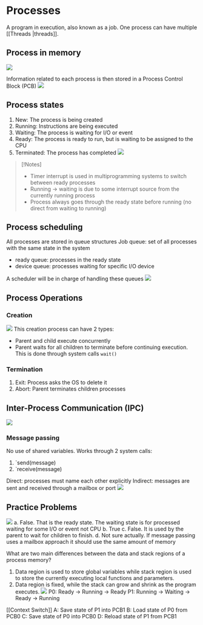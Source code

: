 # Processes
A program in execution, also known as a job. One process can have multiple [[Threads |threads]].
## Process in memory
![](https://i.imgur.com/DnW6ijk.png)

Information related to each process is then stored in a Process Control Block (PCB)
![](https://i.imgur.com/K8z95Jd.png)
## Process states
1. New: The process is being created 
2. Running: Instructions are being executed 
3. Waiting: The process is waiting for I/O or event 
4. Ready: The process is ready to run, but is waiting to be assigned to the CPU 
5. Terminated: The process has completed
![](https://i.imgur.com/p6tLvdK.png)
> [!Notes]
> - Timer interrupt is used in multiprogramming systems to switch between ready processes
> - Running -> waiting is due to some interrupt source from the currently running process
> - Process always goes through the ready state before running (no direct from waiting to running)
## Process scheduling
All processes are stored in queue structures
Job queue: set of all processes with the same state in the system
- ready queue: processes in the ready state
- device queue: processes waiting for specific I/O device

A scheduler will be in charge of handling these queues
![](https://i.imgur.com/fjJLGsE.png)
## Process Operations
### Creation
![](https://i.imgur.com/Di9N9yE.png)
This creation process can have 2 types:
- Parent and child execute concurrently
- Parent waits for all children to terminate before continuing execution. This is done through system calls `wait()`
### Termination
1. Exit: Process asks the OS to delete it
2. Abort: Parent terminates children processes
## Inter-Process Communication (IPC)
![](https://i.imgur.com/sayPPYP.png)
### Message passing
No use of shared variables. 
Works through 2 system calls:
1. `send(message) 
2. `receive(message)

Direct: processes must name each other explicitly 
Indirect: messages are sent and received through a mailbox or port 
![](https://i.imgur.com/OZdrt4M.png)
## Practice Problems
![](https://i.imgur.com/MROpdFs.png)
a. False. That is the ready state. The waiting state is for processed waiting for some I/O or event not CPU
b. True
c. False. It is used by the parent to wait for children to finish.
d. Not sure actually. If message passing uses a mailbox approach it should use the same amount of memory

What are two main differences between the data and stack regions of a process memory?
1. Data region is used to store global variables while stack region is used to store the currently executing local functions and parameters.
2. Data region is fixed, while the stack can grow and shrink as the program executes.
![](https://i.imgur.com/ObBUEZ0.png)
P0: Ready -> Running -> Ready
P1: Running -> Waiting -> Ready -> Running

[[Context Switch]]
A: Save state of P1 into PCB1
B: Load state of P0 from PCB0
C: Save state of P0 into PCB0
D: Reload state of P1 from PCB1
